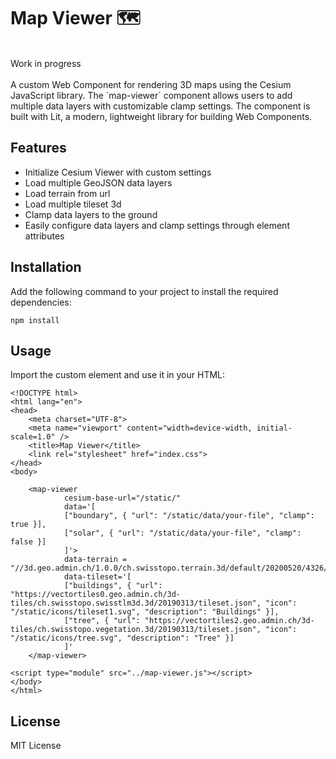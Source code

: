 # Map Viewer 🗺


<br/>
Work in progress <br/>
<br/>
A custom Web Component for rendering 3D maps using the Cesium JavaScript library. The `map-viewer` component allows users to add multiple data layers with customizable clamp settings. The component is built with Lit, a modern, lightweight library for building Web Components.

## Features

- Initialize Cesium Viewer with custom settings
- Load multiple GeoJSON data layers
- Load terrain from url
- Load multiple tileset 3d
- Clamp data layers to the ground
- Easily configure data layers and clamp settings through element attributes

## Installation

Add the following command to your project to install the required dependencies:

```
npm install
```
## Usage

Import the custom element and use it in your HTML:

```
<!DOCTYPE html>
<html lang="en">
<head>
    <meta charset="UTF-8">
    <meta name="viewport" content="width=device-width, initial-scale=1.0" />
    <title>Map Viewer</title>
    <link rel="stylesheet" href="index.css">
</head>
<body>

    <map-viewer
            cesium-base-url="/static/"
            data='[
            ["boundary", { "url": "/static/data/your-file", "clamp": true }],
            ["solar", { "url": "/static/data/your-file", "clamp": false }]
            ]'>
            data-terrain =  "//3d.geo.admin.ch/1.0.0/ch.swisstopo.terrain.3d/default/20200520/4326/"
            data-tileset='[
            ["buildings", { "url": "https://vectortiles0.geo.admin.ch/3d-tiles/ch.swisstopo.swisstlm3d.3d/20190313/tileset.json", "icon": "/static/icons/tileset1.svg", "description": "Buildings" }],
            ["tree", { "url": "https://vectortiles2.geo.admin.ch/3d-tiles/ch.swisstopo.vegetation.3d/20190313/tileset.json", "icon": "/static/icons/tree.svg", "description": "Tree" }]
            ]'
    </map-viewer>

<script type="module" src="../map-viewer.js"></script>
</body>
</html>

```
## License
MIT License

